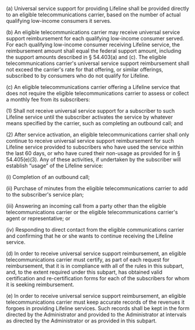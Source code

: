(a) Universal service support for providing Lifeline shall be provided directly to an eligible telecommunications carrier, based on the number of actual qualifying low-income consumers it serves.

(b) An eligible telecommunications carrier may receive universal service support reimbursement for each qualifying low-income consumer served. For each qualifying low-income consumer receiving Lifeline service, the reimbursement amount shall equal the federal support amount, including the support amounts described in § 54.403(a) and (c). The eligible telecommunications carrier's universal service support reimbursement shall not exceed the carrier's rate for that offering, or similar offerings, subscribed to by consumers who do not qualify for Lifeline.

(c) An eligible telecommunications carrier offering a Lifeline service that does not require the eligible telecommunications carrier to assess or collect a monthly fee from its subscribers:

(1) Shall not receive universal service support for a subscriber to such Lifeline service until the subscriber activates the service by whatever means specified by the carrier, such as completing an outbound call; and

(2) After service activation, an eligible telecommunications carrier shall only continue to receive universal service support reimbursement for such Lifeline service provided to subscribers who have used the service within the last 60 days, or who have cured their non-usage as provided for in § 54.405(e)(3). Any of these activities, if undertaken by the subscriber will establish “usage” of the Lifeline service:

(i) Completion of an outbound call;

(ii) Purchase of minutes from the eligible telecommunications carrier to add to the subscriber's service plan;

(iii) Answering an incoming call from a party other than the eligible telecommunications carrier or the eligible telecommunications carrier's agent or representative; or

(iv) Responding to direct contact from the eligible communications carrier and confirming that he or she wants to continue receiving the Lifeline service.

(d) In order to receive universal service support reimbursement, an eligible telecommunications carrier must certify, as part of each request for reimbursement, that it is in compliance with all of the rules in this subpart, and, to the extent required under this subpart, has obtained valid certification and re-certification forms for each of the subscribers for whom it is seeking reimbursement.

(e) In order to receive universal service support reimbursement, an eligible telecommunications carrier must keep accurate records of the revenues it forgoes in providing Lifeline services. Such records shall be kept in the form directed by the Administrator and provided to the Administrator at intervals as directed by the Administrator or as provided in this subpart.

